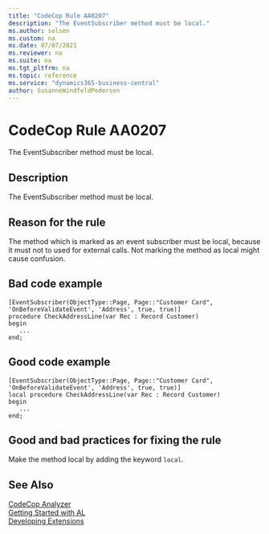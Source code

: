 ```yaml
---
title: "CodeCop Rule AA0207"
description: "The EventSubscriber method must be local."
ms.author: solsen
ms.custom: na
ms.date: 07/07/2021
ms.reviewer: na
ms.suite: na
ms.tgt_pltfrm: na
ms.topic: reference
ms.service: "dynamics365-business-central"
author: SusanneWindfeldPedersen
---
```

[//]: # (START>DO_NOT_EDIT)
[//]: # (IMPORTANT:Do not edit any of the content between here and the END>DO_NOT_EDIT.)
[//]: # (Any modifications should be made in the .xml files in the ModernDev repo.)
# CodeCop Rule AA0207
The EventSubscriber method must be local.

## Description
The EventSubscriber method must be local.

[//]: # (IMPORTANT: END>DO_NOT_EDIT)

## Reason for the rule

The method which is marked as an event subscriber must be local, because it must not to used for external calls. Not marking the method as local might cause confusion.

## Bad code example
```AL
[EventSubscriber(ObjectType::Page, Page::"Customer Card", 'OnBeforeValidateEvent', 'Address', true, true)]
procedure CheckAddressLine(var Rec : Record Customer)
begin
   ...
end;
```
 
## Good code example
```AL
[EventSubscriber(ObjectType::Page, Page::"Customer Card", 'OnBeforeValidateEvent', 'Address', true, true)]
local procedure CheckAddressLine(var Rec : Record Customer)
begin
   ...
end;
```

## Good and bad practices for fixing the rule
Make the method local by adding the keyword `local`.

## See Also  
[CodeCop Analyzer](codecop.md)  
[Getting Started with AL](../devenv-get-started.md)  
[Developing Extensions](../devenv-dev-overview.md)  